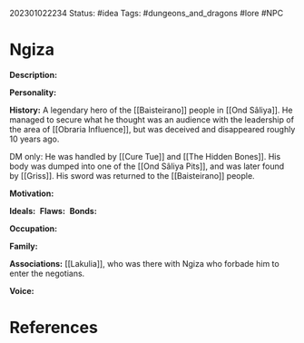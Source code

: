 202301022234
Status: #idea
Tags: #dungeons_and_dragons #lore #NPC 

# Ngiza
**Description:** 

**Personality:** 

**History:** A legendary hero of the [[Baisteirano]] people in [[Ond Sâliya]]. He managed to secure what he thought was an audience with the leadership of the area of [[Obraria Influence]], but was deceived and disappeared roughly 10 years ago.

DM only: He was handled by [[Cure Tue]] and [[The Hidden Bones]]. His body was dumped into one of the [[Ond Sâliya Pits]], and was later found by [[Griss]]. His sword was returned to the [[Baisteirano]] people.

**Motivation:** 

**Ideals:** 
**Flaws:** 
**Bonds:** 

**Occupation:** 

**Family:** 

**Associations:** [[Lakulia]], who was there with Ngiza who forbade him to enter the negotians.

**Voice:** 



# References